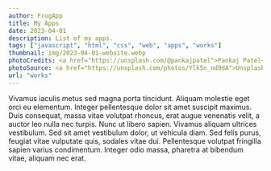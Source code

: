 ```yaml
---
author: FrogApp
title: My Apps
date: 2023-04-01
description: List of my apps.
tags: ["javascript", "html", "css", "web", "apps", "works"]
thumbnail: img/2023-04-01-website.webp
photoCredits: <a href="https://unsplash.com/@pankajpatel">Pankaj Patel</a>
photoSource: <a href="https://unsplash.com/photos/Ylk5n_nd9dA">Unsplash</a>
url: "works"
---
```

Vivamus iaculis metus sed magna porta tincidunt. Aliquam molestie eget orci eu elementum. Integer pellentesque dolor sit amet suscipit maximus. Duis consequat, massa vitae volutpat rhoncus, erat augue venenatis velit, a auctor leo nulla nec turpis. Nunc ut libero sapien. Vivamus aliquam ultrices vestibulum. Sed sit amet vestibulum dolor, ut vehicula diam. Sed felis purus, feugiat vitae vulputate quis, sodales vitae dui. Pellentesque volutpat fringilla sapien varius condimentum. Integer odio massa, pharetra at bibendum vitae, aliquam nec erat.
